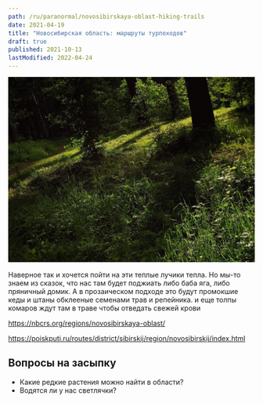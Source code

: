 ```yaml
---
path: /ru/paranormal/novosibirskaya-oblast-hiking-trails
date: 2021-04-19
title: "Новосибирская область: маршруты турпоходов"
draft: true
published: 2021-10-13
lastModified: 2022-04-24
---
```



![ботанический сад](./botanical-garden.jpg)

Наверное так и хочется пойти на эти теплые лучики тепла. Но мы-то знаем из сказок, что нас там будет поджиать либо баба яга, либо пряничный домик. А в прозаическом подходе это будут промокшие кеды и штаны обклееные семенами трав и репейника. и еще толпы комаров ждут там в траве чтобы отведать свежей крови


https://nbcrs.org/regions/novosibirskaya-oblast/

https://poiskputi.ru/routes/district/sibirskij/region/novosibirskij/index.html


## Вопросы на засыпку

- Какие редкие растения можно найти в области?
- Водятся ли у нас светлячки?